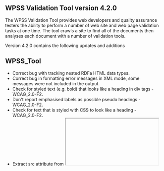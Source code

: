 WPSS Validation Tool version 4.2.0
-----------------------------------

The WPSS Validation Tool provides web developers and quality assurance testers the ability to perform a number of web site and web page validation tasks at one time. The tool crawls a site to find all of the documents then analyses each document with a number of validation tools.

Version 4.2.0 contains the following updates and additions

WPSS_Tool
---------

- Correct bug with tracking nested RDFa HTML data types.
- Correct bug in formatting error messages in XML mode, some messages were not included in the output.
- Check for styled text (e.g. bold) that looks like a heading in div tags - WCAG_2.0-F2.
- Don't report emphasised labels as possible pseudo headings - WCAG_2.0-F2.
- Check for text that is styled with CSS to look like a heading - WCAG_2.0-F2.
- Extract src attribute from <iframe> tags as links.
- Extract data attribute from <object> tags as links.
- If 2 links to the same URL have different link or title text, accept string if one is a substring of the other - WCAG_2.0-G197
- Report error if we are unable to determine the language of text because the top 2 languages are too close - WCAG_2.0-H57.
- Create new link check profile to check for common errors, this new profile is the default profile.
- Add new values for some GC Navigation links (e.g. canada.ca) - SWU
- Bring results window to the top when an anslysis is started.


Reminder: The WPSS Tool DOES NOT validate HTML5 markup.


Open Data Tool
--------------

- Set the default for the maximum document size to 100 Mb to avoid truncating large data files.
- Report missing fields from header row - TP_PW_OD_CSV_1
- Handle ZIP archived data set files. Extract, analyse and report on each file in the archive.


WPSS_Tool Installer
---------------------

The tool installer, WPSS_Tool.exe, does NOT include the required Perl or Python installers (as was the case for previous releases).  Perl and Python must be installed on the workstation prior to installing the WPSS_Tool.

Supported versions of Perl include
- ActiveState Perl 5.14 (does not support 5.16)
- Strawberry Perl 5.18 (32 bit) available from http://strawberry-perl.googlecode.com/files/strawberry-perl-5.18.1.1-32bit.msi

Supported versions of Python include
- Python 2.7.3
- Python 2.7.6 available from http://python.org/ftp/python/2.7.6/python-2.7.6.msi

The WPSS_Tool has been tested on the following platforms
- Windows XP (32 bit), ActiveState Perl 5.14, Python 2.7.3
- Windows XP (32 bit), Strawberry Perl 5.18, Python 2.7.3
- Windows XP (32 bit), Strawberry Perl 5.18, Python 2.7.6
- Windows 7 (64 bit), Strawberry Perl 5.18 (32 bit), Python 2.7.3

The WPSS Tool installer is available as a release in this repository
  - https://github.com/wet-boew/wet-boew-wpss/releases/download/4.2.0/WPSS_Tool.exe

